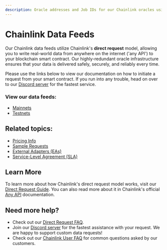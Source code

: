```yaml
---
description: Oracle addresses and Job IDs for our Chainlink oracles using the direct request model.
---
```


# Chainlink Data Feeds

Our Chainlink data feeds utilize Chainlink's **direct request** model, allowing you to write real-world data from anywhere on the internet ('any API') to your blockchain smart contract. Our highly-redundant oracle infrastructure ensures that your data is delivered safely, securely, and reliably every time. 

Please use the links below to view our documentation on how to initiate a request from your smart contract. If you run into any trouble, head on over to our [Discord server](https://discord.gg/AJ66pRz4) for the fastest service.

### View our data feeds:

* [Mainnets](/services/direct-request-jobs/mainnets/)
* [Testnets](/services/direct-request-jobs/testnets/)

## Related topics:

- [Pricing Info](/services/direct-request-jobs/Pricing)
- [Sample Requests](/services/direct-request-jobs/Any-API-Guide)
- [External Adapters (EAs)](/services/direct-request-jobs/External-Adapters)
- [Service-Level Agreement (SLA)](/services/direct-request-jobs/Service-Level-Agreement)

## Learn More

To learn more about how Chainlink's direct request model works, visit our [Direct Request Guide](/knowledgebase/Direct-Request-Guide). You can also read more about it in Chainlink's official [Any API](https://docs.chain.link/any-api/introduction) documentation.


## Need more help?

* Check out our [Direct Request FAQ](/knowledgebase/faq/Chainlink-Users#direct-request-jobs).
* Join our [Discord server](https://discord.gg/AJ66pRz4) for the fastest assistance with your request. We are happy to support custom data requests!
* Check out our [Chainlink User FAQ](/knowledgebase/faq/Chainlink-Users "FAQ - Chainlink Data Consumers") for common questions asked by our customers.
